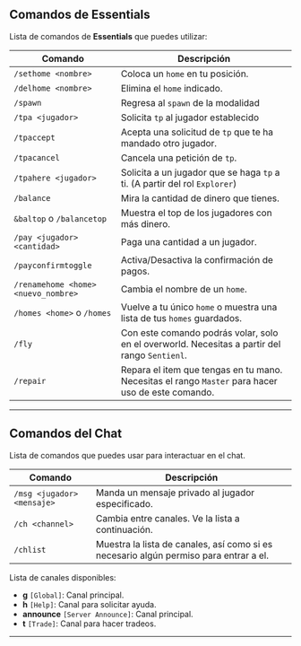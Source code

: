 ## Comandos de Essentials 

Lista de comandos de **Essentials** que puedes utilizar:

| Comando                             | Descripción                                                                                       |
|-------------------------------------|---------------------------------------------------------------------------------------------------|
| `/sethome <nombre>`                 | Coloca un `home` en tu posición.                                                                  |
| `/delhome <nombre>`                 | Elimina el `home` indicado.                                                                       |
| `/spawn`                            | Regresa al `spawn` de la modalidad                                                                |
| `/tpa <jugador>`                    | Solicita `tp` al jugador establecido                                                              |
| `/tpaccept`                         | Acepta una solicitud de `tp` que te ha mandado otro jugador.                                      |
| `/tpacancel`                        | Cancela una petición de `tp`.                                                                     |
| `/tpahere <jugador>`                | Solicita a un jugador que se haga `tp` a ti. (A partir del rol `Explorer`)                        |
| `/balance`                          | Mira la cantidad de dinero que tienes.                                                            |
| `&baltop` o `/balancetop`           | Muestra el top de los jugadores con más dinero.                                                   |
| `/pay <jugador> <cantidad>`         | Paga una cantidad a un jugador.                                                                   |
| `/payconfirmtoggle`                 | Activa/Desactiva la confirmación de pagos.                                                        |
| `/renamehome <home> <nuevo_nombre>` | Cambia el nombre de un `home`.                                                                    |
| `/homes <home>` o `/homes`          | Vuelve a tu único `home` o muestra una lista de tus `homes` guardados.                            |
| `/fly`                              | Con este comando podrás volar, solo en el overworld. Necesitas a partir del rango `Sentienl`.     |
| `/repair`                           | Repara el item que tengas en tu mano. Necesitas el rango `Master` para hacer uso de este comando. |

---

## Comandos del Chat 

Lista de comandos que puedes usar para interactuar en el chat.

| Comando                    | Descripción                                                                           |
|----------------------------|---------------------------------------------------------------------------------------|
| `/msg <jugador> <mensaje>` | Manda un mensaje privado al jugador especificado.                                     |
| `/ch <channel>`            | Cambia entre canales. Ve la lista a continuación.                                     |
| `/chlist`                  | Muestra la lista de canales, así como si es necesario algún permiso para entrar a el. |

Lista de canales disponibles:
- **g** `[Global]`: Canal principal.
- **h** `[Help]`: Canal para solicitar ayuda.
- **announce** `[Server Announce]`: Canal principal.
- **t** `[Trade]`: Canal para hacer tradeos.

---